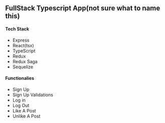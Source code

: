 ## FullStack Typescript App(not sure what to name this)

#### Tech Stack

- Express
- React(tsx)
- TypeScript
- Redux
- Redux Saga
- Sequelize

#### Functionalies

- Sign Up
- Sign Up Validations
- Log in
- Log Out
- Like A Post
- Unlike A Post

